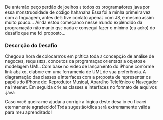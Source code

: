 De antemão peço perdão de joelhos a todos os programadores java por essa monstruosidade de código hahahaha 
Essa foi a minha primeira vez com a linguagem, antes dela tive contato apenas com JS, e mesmo assim muito pouco... Ainda estou começando nesse mundo explêndido da programação não manjo qse nada e consegui fazer o mínimo (eu acho) do desafio que me foi proposto...

<h3>Descrição do Desafio</h3>

Chegou a hora de colocarmos em prática toda a concepção de análise de negócios, requisitos, conceitos da programação orientada a objetos e modelagem UML. Com base no vídeo de lançamento do iPhone conforme link abaixo, elabore em uma ferramenta de UML de sua preferência. A diagramação das classes e interfaces com a proposta de representar os papéis do iPhone de: Reprodutor Musical, Aparelho Telefônico e Navegador na Internet. Em seguida crie as classes e interfaces no formato de arquivos .java

Caso você queira me ajudar a corrigir a lógica deste desafio eu ficarei eternamente agradecido!
Toda sugestão/dica será extremamente válida para meu aprendizado!

